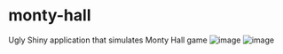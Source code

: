 # monty-hall
Ugly Shiny application that simulates Monty Hall game
![image](https://github.com/Taniaosdch/monty-hall/assets/67751914/38b29daa-103b-4112-8a1e-0a6a54c05eb7)
![image](https://github.com/Taniaosdch/monty-hall/assets/67751914/24e28ff2-5245-4d05-ad99-78624c417cf3)
